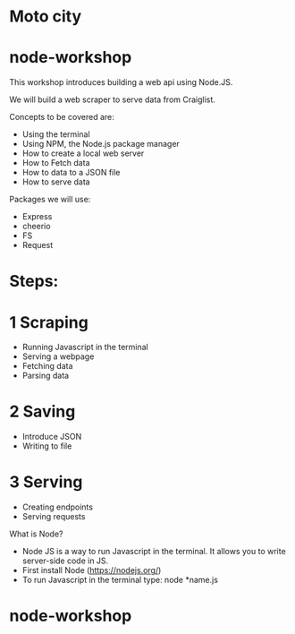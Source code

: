 # Moto city
# node-workshop

This workshop introduces building a web api using Node.JS.

We will build a web scraper to serve data from Craiglist.

Concepts to be covered are:
- Using the terminal
- Using NPM, the Node.js package manager
- How to create a local web server
- How to Fetch data
- How to data to a JSON file
- How to serve data

Packages we will use:
- Express
- cheerio
- FS
- Request

# Steps:
# 1 Scraping
- Running Javascript in the terminal
- Serving a webpage
- Fetching data
- Parsing data

# 2 Saving
- Introduce JSON
- Writing to file

# 3 Serving
- Creating endpoints
- Serving requests

What is Node?
- Node JS is a way to run Javascript in the terminal. It allows you to write server-side code in JS.
- First install Node (https://nodejs.org/)
- To run Javascript in the terminal type: node *name.js
# node-workshop
